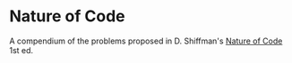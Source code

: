 # Nature of Code

A compendium of the problems proposed in D. Shiffman's [Nature of Code](https://natureofcode.com/) 1st ed.
